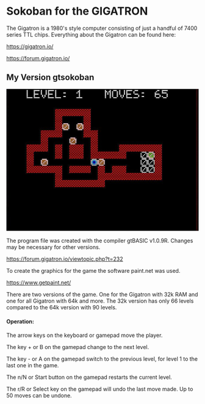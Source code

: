 # Sokoban for the GIGATRON

The Gigatron is a 1980's style computer consisting of just a handful of 7400 series TTL chips.
Everything about the Gigatron can be found here:

https://gigatron.io/

https://forum.gigatron.io/


## My Version gtsokoban
![gtsokoban for Gigatron](pic/gtsokoban-gigatron.jpg)

The program file was created with the compiler gtBASIC v1.0.9R. Changes may be necessary for other versions.

https://forum.gigatron.io/viewtopic.php?t=232

To create the graphics for the game the software paint.net was used.

https://www.getpaint.net/

There are two versions of the game. One for the Gigatron with 32k RAM and one for all Gigatron with 64k and more.
The 32k version has only 66 levels compared to the 64k version with 90 levels.

#### Operation:
The arrow keys on the keyboard or gamepad move the player.

The key + or B on the gamepad change to the next level.

The key - or A on the gamepad switch to the previous level, for level 1 to the last one in the game.

The n/N or Start button on the gamepad restarts the current level.

The r/R or Select key on the gamepad will undo the last move made. Up to 50 moves can be undone.

